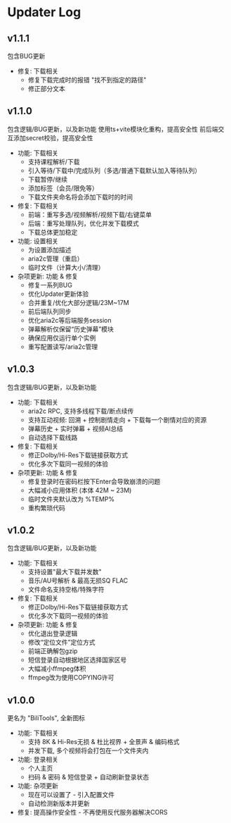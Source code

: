 # Updater Log

## v1.1.1

包含BUG更新
- 修复: 下载相关
    - 修复下载完成时的报错 "找不到指定的路径"
    - 修正部分文本

## v1.1.0

包含逻辑/BUG更新，以及新功能
使用ts+vite模块化重构，提高安全性
前后端交互添加secret校验，提高安全性
- 功能: 下载相关
    - 支持课程解析/下载
    - 引入等待/下载中/完成队列（多选/普通下载默认加入等待队列）
    - 下载暂停/继续
    - 添加标签（会员/限免等）
    - 下载文件夹命名将会添加下载时的时间
- 修复: 下载相关
    - 前端：重写多选/视频解析/视频下载/右键菜单
    - 后端：重写处理队列，优化并发下载模式
    - 下载总体更加稳定
- 功能: 设置相关
    - 为设置添加描述
    - aria2c管理（重启）
    - 临时文件（计算大小/清理）
- 杂项更新: 功能 & 修复
    - 修复一系列BUG
    - 优化Updater更新体验
    - 合并重复/优化大部分逻辑/23M~17M
    - 前后端队列同步
    - 优化aria2c等后端服务session
    - 弹幕解析仅保留“历史弹幕”模块
    - 确保应用仅运行单个实例
    - 重写配置读写/aria2c管理

## v1.0.3

包含逻辑/BUG更新，以及新功能
- 功能: 下载相关
    - aria2c RPC, 支持多线程下载/断点续传
    - 支持互动视频: 回溯 + 控制剧情走向 + 下载每一个剧情对应的资源
    - 弹幕历史 + 实时弹幕 + 视频AI总结
    - 自动选择下载线路
- 修复: 下载相关
    - 修正Dolby/Hi-Res下载链接获取方式
    - 优化多次下载同一视频的体验
- 杂项更新: 功能 & 修复
    - 修复登录时在密码栏按下Enter会导致崩溃的问题
    - 大幅减小应用体积 (本体 42M ~ 23M)
    - 临时文件夹默认改为 %TEMP%
    - 重构繁琐代码

## v1.0.2

包含逻辑/BUG更新，以及新功能
- 功能: 下载相关
    - 支持设置"最大下载并发数"
    - 音乐/AU号解析 & 最高无损SQ FLAC
    - 文件命名支持空格/特殊字符
- 修复: 下载相关
    - 修正Dolby/Hi-Res下载链接获取方式
    - 优化多次下载同一视频的体验
- 杂项更新: 功能 & 修复
    - 优化退出登录逻辑
    - 修改“定位文件”定位方式
    - 前端正确解包gzip
    - 短信登录自动根据地区选择国家区号
    - 大幅减小ffmpeg体积
    - ffmpeg改为使用COPYING许可

## v1.0.0

更名为 "BiliTools", 全新图标
- 功能: 下载相关
    - 支持 8K & Hi-Res无损 & 杜比视界 + 全景声 & 编码格式
    - 并发下载, 多个视频将会打包在一个文件夹内
- 功能: 登录相关
    - 个人主页
    - 扫码 & 密码 & 短信登录 + 自动刷新登录状态
- 功能: 杂项更新
    - 现在可以设置了 - 引入配置文件
    - 自动检测新版本并更新
- 修复: 提高操作安全性 - 不再使用反代服务器解决CORS